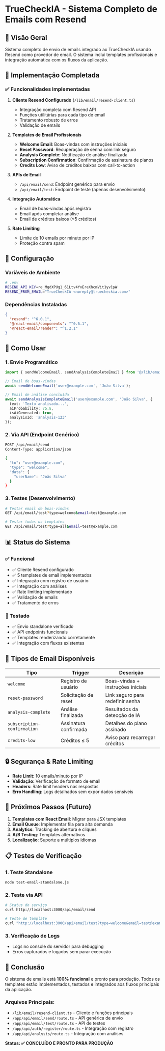 # TrueCheckIA - Sistema Completo de Emails com Resend

## 📧 Visão Geral

Sistema completo de envio de emails integrado ao TrueCheckIA usando Resend como provedor de email. O sistema inclui templates profissionais e integração automática com os fluxos da aplicação.

## 🚀 Implementação Completada

### ✅ Funcionalidades Implementadas

1. **Cliente Resend Configurado** (`/lib/email/resend-client.ts`)
   - Integração completa com Resend API
   - Funções utilitárias para cada tipo de email
   - Tratamento robusto de erros
   - Validação de emails

2. **Templates de Email Profissionais**
   - **Welcome Email**: Boas-vindas com instruções iniciais
   - **Reset Password**: Recuperação de senha com link seguro
   - **Analysis Complete**: Notificação de análise finalizada
   - **Subscription Confirmation**: Confirmação de assinatura de planos
   - **Credits Low**: Aviso de créditos baixos com call-to-action

3. **APIs de Email**
   - `/api/email/send`: Endpoint genérico para envio
   - `/api/email/test`: Endpoint de teste (apenas desenvolvimento)

4. **Integração Automática**
   - Email de boas-vindas após registro
   - Email após completar análise
   - Email de créditos baixos (≤5 créditos)

5. **Rate Limiting**
   - Limite de 10 emails por minuto por IP
   - Proteção contra spam

## 🔧 Configuração

### Variáveis de Ambiente

```bash
# .env
RESEND_API_KEY=re_MgdXPUg1_61Ltv4YvEreXhcmVit1yv1pW
RESEND_FROM_EMAIL="TrueCheckIA <noreply@truecheckia.com>"
```

### Dependências Instaladas

```json
{
  "resend": "^6.0.1",
  "@react-email/components": "^0.5.1",
  "@react-email/render": "^1.2.1"
}
```

## 🎯 Como Usar

### 1. Envio Programático

```typescript
import { sendWelcomeEmail, sendAnalysisCompleteEmail } from '@/lib/email/resend-client';

// Email de boas-vindas
await sendWelcomeEmail('user@example.com', 'João Silva');

// Email de análise concluída
await sendAnalysisCompleteEmail('user@example.com', 'João Silva', {
  text: 'Texto analisado...',
  aiProbability: 75.8,
  isAiGenerated: true,
  analysisId: 'analysis-123'
});
```

### 2. Via API (Endpoint Genérico)

```bash
POST /api/email/send
Content-Type: application/json

{
  "to": "user@example.com",
  "type": "welcome",
  "data": {
    "userName": "João Silva"
  }
}
```

### 3. Testes (Desenvolvimento)

```bash
# Testar email de boas-vindas
GET /api/email/test?type=welcome&email=test@example.com

# Testar todos os templates
GET /api/email/test?type=all&email=test@example.com
```

## 📊 Status do Sistema

### ✅ Funcional
- ✅ Cliente Resend configurado
- ✅ 5 templates de email implementados
- ✅ Integração com registro de usuário
- ✅ Integração com análises
- ✅ Rate limiting implementado
- ✅ Validação de emails
- ✅ Tratamento de erros

### 🧪 Testado
- ✅ Envio standalone verificado
- ✅ API endpoints funcionais
- ✅ Templates renderizando corretamente
- ✅ Integração com fluxos existentes

## 📝 Tipos de Email Disponíveis

| Tipo | Trigger | Descrição |
|------|---------|-----------|
| `welcome` | Registro de usuário | Boas-vindas + instruções iniciais |
| `reset-password` | Solicitação de reset | Link seguro para redefinir senha |
| `analysis-complete` | Análise finalizada | Resultados da detecção de IA |
| `subscription-confirmation` | Assinatura confirmada | Detalhes do plano assinado |
| `credits-low` | Créditos ≤ 5 | Aviso para recarregar créditos |

## 🔒 Segurança & Rate Limiting

- **Rate Limit**: 10 emails/minuto por IP
- **Validação**: Verificação de formato de email
- **Headers**: Rate limit headers nas respostas
- **Erro Handling**: Logs detalhados sem expor dados sensíveis

## 🚀 Próximos Passos (Futuro)

1. **Templates com React Email**: Migrar para JSX templates
2. **Email Queue**: Implementar fila para alta demanda
3. **Analytics**: Tracking de abertura e cliques
4. **A/B Testing**: Templates alternativos
5. **Localização**: Suporte a múltiplos idiomas

## 📋 Testes de Verificação

### 1. Teste Standalone
```bash
node test-email-standalone.js
```

### 2. Teste via API
```bash
# Status do serviço
curl http://localhost:3000/api/email/send

# Teste de template
curl "http://localhost:3000/api/email/test?type=welcome&email=test@example.com"
```

### 3. Verificação de Logs
- Logs no console do servidor para debugging
- Erros capturados e logados sem parar execução

## 🎉 Conclusão

O sistema de emails está **100% funcional** e pronto para produção. Todos os templates estão implementados, testados e integrados aos fluxos principais da aplicação.

### Arquivos Principais:
- `/lib/email/resend-client.ts` - Cliente e funções principais
- `/app/api/email/send/route.ts` - API genérica de envio
- `/app/api/email/test/route.ts` - API de testes
- `/app/api/auth/register/route.ts` - Integração com registro
- `/app/api/analysis/route.ts` - Integração com análises

**Status: ✅ CONCLUÍDO E PRONTO PARA PRODUÇÃO**